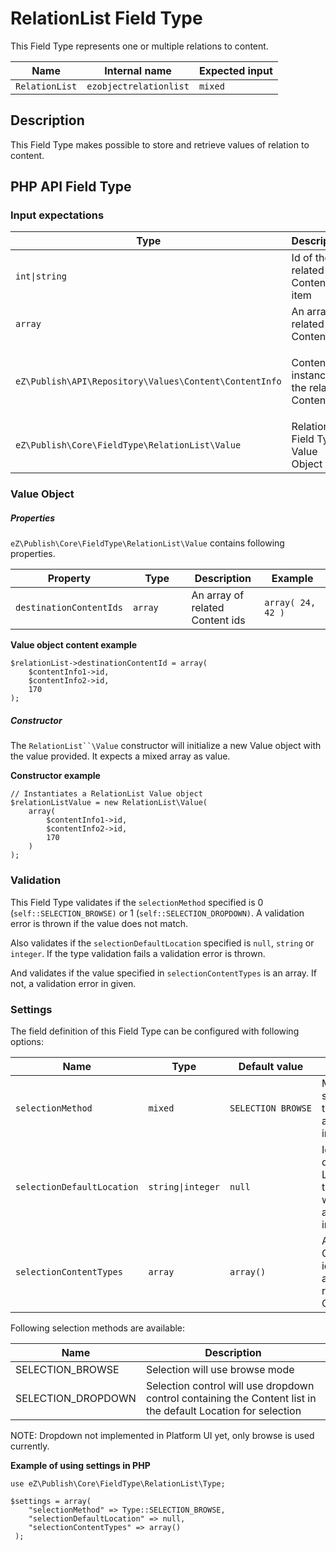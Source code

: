 #  RelationList Field Type

This Field Type represents one or multiple relations to content.

| Name           | Internal name          | Expected input |
|----------------|------------------------|----------------|
| `RelationList` | `ezobjectrelationlist` | `mixed`        |

## Description

This Field Type makes possible to store and retrieve values of relation to content.

## PHP API Field Type 

### Input expectations

<table>
<colgroup>
<col width="33%" />
<col width="33%" />
<col width="33%" />
</colgroup>
<thead>
<tr class="header">
<th><div class="tablesorter-header-inner">
Type
</div></th>
<th><div class="tablesorter-header-inner">
Description
</div></th>
<th><div class="tablesorter-header-inner">
Example
</div></th>
</tr>
</thead>
<tbody>
<tr class="odd">
<td><code>int|string</code></td>
<td>Id of the related Content item</td>
<td><code>42</code></td>
</tr>
<tr class="even">
<td><code>array</code></td>
<td>An array of related Content IDs</td>
<td><code>array( 24, 42 )</code></td>
</tr>
<tr class="odd">
<td><pre><code>eZ\Publish\API\Repository\Values\Content\ContentInfo</code></pre></td>
<td><p>ContentInfo instance of the related Content</p></td>
<td> </td>
</tr>
<tr class="even">
<td><code>eZ\Publish\Core\FieldType\RelationList\Value</code></td>
<td>RelationList Field Type Value Object</td>
<td>See Value Object documentation section below.</td>
</tr>
</tbody>
</table>

### Value Object

##### Properties

`eZ\Publish\Core\FieldType\RelationList\Value` contains following properties.

<table>
<colgroup>
<col width="25%" />
<col width="25%" />
<col width="25%" />
<col width="25%" />
</colgroup>
<thead>
<tr class="header">
<th>Property</th>
<th>Type</th>
<th>Description</th>
<th>Example</th>
</tr>
</thead>
<tbody>
<tr class="odd">
<td><p><code>destinationContentIds</code></p></td>
<td><code>array</code></td>
<td>An array of related Content ids</td>
<td><code>array( 24, 42 )</code></td>
</tr>
</tbody>
</table>

**Value object content example**

```
$relationList->destinationContentId = array(
    $contentInfo1->id,
    $contentInfo2->id,
    170
);
```

##### Constructor

The `RelationList``\Value` constructor will initialize a new Value object with the value provided. It expects a mixed array as value.

**Constructor example**

```
// Instantiates a RelationList Value object
$relationListValue = new RelationList\Value(
    array(
        $contentInfo1->id,
        $contentInfo2->id,
        170     
    )
);
```

### Validation

This Field Type validates if the `selectionMethod` specified is 0 (`self::SELECTION_BROWSE)` or 1 (`self::SELECTION_DROPDOWN)`. A validation error is thrown if the value does not match.

Also validates if the `selectionDefaultLocation` specified is `null`, `string` or `integer`. If the type validation fails a validation error is thrown.

And validates if the value specified in `selectionContentTypes` is an array. If not, a validation error in given.

### Settings

The field definition of this Field Type can be configured with following options:

<table>
<colgroup>
<col width="25%" />
<col width="25%" />
<col width="25%" />
<col width="25%" />
</colgroup>
<thead>
<tr class="header">
<th>Name</th>
<th>Type</th>
<th>Default value</th>
<th>Description</th>
</tr>
</thead>
<tbody>
<tr class="odd">
<td><p><code>selectionMethod</code></p></td>
<td><code>mixed</code></td>
<td><pre><code>SELECTION_BROWSE</code></pre></td>
<td>Method of selection in the administration interface</td>
</tr>
<tr class="even">
<td><p><code>selectionDefaultLocation</code></p></td>
<td><code>string|integer</code></td>
<td><code>null</code></td>
<td>Id of the default Location for the selection when using administration interface</td>
</tr>
<tr class="odd">
<td><p><code>selectionContentTypes</code></p></td>
<td><code>array</code></td>
<td><code>array()</code></td>
<td>An array of ContentType ids that are allowed for related Content</td>
</tr>
</tbody>
</table>

Following selection methods are available:

| Name                | Description                                                                                                   |
|---------------------|---------------------------------------------------------------------------------------------------------------|
| SELECTION\_BROWSE   | Selection will use browse mode                                                                                |
| SELECTION\_DROPDOWN | Selection control will use dropdown control containing the Content list in the default Location for selection |

NOTE: Dropdown not implemented in Platform UI yet, only browse is used currently.

**Example of using settings in PHP**

```
use eZ\Publish\Core\FieldType\RelationList\Type;

$settings = array(
    "selectionMethod" => Type::SELECTION_BROWSE,
    "selectionDefaultLocation" => null,
    "selectionContentTypes" => array()
 );
```

 
